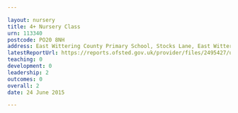 ```yaml
---

layout: nursery
title: 4+ Nursery Class
urn: 113340
postcode: PO20 8NH
address: East Wittering County Primary School, Stocks Lane, East Wittering, CHICHESTER, West Sussex, PO20 8NH
latestReportUrl: https://reports.ofsted.gov.uk/provider/files/2495427/urn/113340.pdf
teaching: 0
development: 0
leadership: 2
outcomes: 0
overall: 2
date: 24 June 2015

---
```


